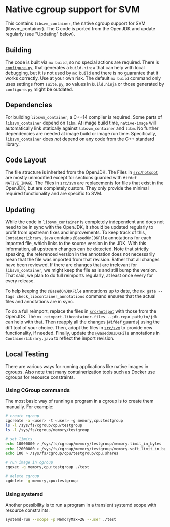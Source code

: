 # Native cgroup support for SVM

This contains `libsvm_container`, the native cgroup support for SVM (libsvm_container).
The C code is ported from the OpenJDK and update regularly (see "Updating" below).

## Building

The code is built via `mx build`, so no special actions are required. There is
[`configure.py`](./configure.py), that generates a `build.ninja` that can help with local debugging,
but it is not used by `mx build` and there is no guarantee that it works correctly. Use at your own 
risk. The default `mx build` command only uses settings from `suite.py`, so values in
`build.ninja` or those generated by `configure.py` might be outdated.

## Dependencies

For building `libsvm_container`, a C++14 compiler is required. Some parts of `libsvm_container` depend on `libm`.
At image build time, `native-image` will automatically link statically against `libsvm_container` and `libm`.
No further dependencies are needed at image build or image run time.
Specifically,  `libsvm_container` does _not_ depend on any code from the C++ standard library.

## Code Layout

The file structure is inherited from the OpenJDK. The Files in [`src/hotspot`](./src/hotspot) are
mostly unmodified except for sections guarded with `#ifdef NATIVE_IMAGE`. The Files in
[`src/svm`](./src/svm) are replacements for files that exist in the OpenJDK, but are completely
custom. They only provide the minimal required functionality and are specific to SVM.

## Updating

While the code in `libsvm_container` is completely independent and does not need to be in sync with
the OpenJDK, it should be updated regularly to profit from upstream fixes and improvements. To keep
track of this, `ContainerLibrary.java` contains `@BasedOnJDKFile` annotations for each imported file,
which links to the source version in the JDK. With this information, all upstream changes can be
detected. Note that strictly speaking, the referenced version in the annotation does not necessarily
mean that the file was imported from that revision. Rather that all changes have been reviewed. If
there are changes that are irrelevant for `libsvm_container`, we might keep the file as is and still
bump the version. That said, we plan to do full reimports regularly, at least once every for every
release.

To help keeping the `@BasedOnJDKFile` annotations up to date, the
`mx gate --tags check_libcontainer_annotations` command ensures that the actual files and
annotations are in sync.

To do a full reimport, replace the files in [`src/hotspot`](./src/hotspot) with those from the OpenJDK.
The `mx reimport-libcontainer-files --jdk-repo path/to/jdk` can help with that. Then reapply all the
changes (`#ifdef` guards) using the diff tool of your choice. Then, adopt the files in
[`src/svm`](./src/svm) to provide new functionality, if needed. Finally, update the `@BasedOnJDKFile`
annotations in `ContainerLibrary.java` to reflect the import revision.

## Local Testing

There are various ways for running applications like native images in cgroups.
Also note that many containerization tools such as Docker use cgroups for resource constraints.

### Using CGroup commands

The most basic way of running a program in a cgroup is to create them manually. For example:

```bash
# create cgroup
cgcreate -a <user> -t <user> -g memory,cpu:testgroup
ls -l /sys/fs/cgroup/cpu/testgroup
ls -l /sys/fs/cgroup/memory/testgroup

# set limits
echo 10000000 > /sys/fs/cgroup/memory/testgroup/memory.limit_in_bytes
echo 12000000 > /sys/fs/cgroup/memory/testgroup/memory.soft_limit_in_bytes
echo 100 > /sys/fs/cgroup/cpu/testgroup/cpu.shares

# run image in cgroup
cgexec -g memory,cpu:testgroup ./test

# delete cgroup
cgdelete -g memory,cpu:testgroup
```

### Using systemd

Another possibility is to run a program in a transient systemd scope with resource constraints:

```bash
systemd-run --scope -p MemoryMax=2G --user ./test
```
